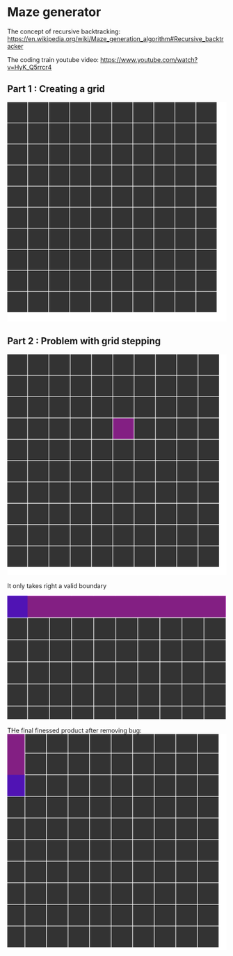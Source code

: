 # Maze generator

The concept of recursive backtracking:
https://en.wikipedia.org/wiki/Maze_generation_algorithm#Recursive_backtracker

The coding train youtube video:
https://www.youtube.com/watch?v=HyK_Q5rrcr4

## Part 1 : Creating a grid

![](grid_gen.png)


## Part 2 : Problem with grid stepping

![](problem_with_grid_stepping.png)

It only takes right a valid boundary

![](my_way_is_right.png)

THe final finessed product after removing bug:
![](recursive_backtracker.gif)